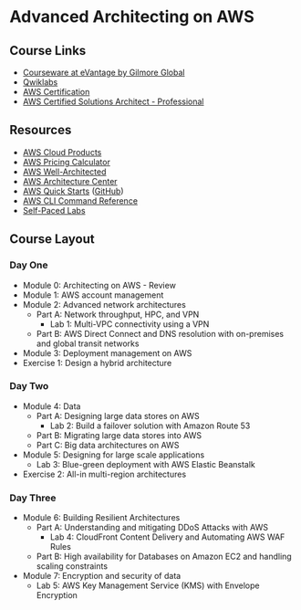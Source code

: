 # Advanced Architecting on AWS

## Course Links

* [Courseware at eVantage by Gilmore Global](https://evantage.gilmoreglobal.com/#/user/signin)
* [Qwiklabs](https://ddls.qwiklabs.com/)
* [AWS Certification](https://aws.amazon.com/certification/)
* [AWS Certified Solutions Architect - Professional](https://aws.amazon.com/certification/certified-solutions-architect-professional/)

## Resources

* [AWS Cloud Products](https://aws.amazon.com/products/)
* [AWS Pricing Calculator](https://calculator.aws/#/)
* [AWS Well-Architected](https://aws.amazon.com/architecture/well-architected/)
* [AWS Architecture Center](https://aws.amazon.com/architecture/)
* [AWS Quick Starts](https://aws.amazon.com/quickstart/) ([GitHub](https://github.com/aws-quickstart/))
* [AWS CLI Command Reference](https://docs.aws.amazon.com/cli/latest/index.html)
* [Self-Paced Labs](https://aws.amazon.com/training/self-paced-labs/)

## Course Layout

### Day One

* Module 0: Architecting on AWS - Review
* Module 1: AWS account management
* Module 2: Advanced network architectures
  * Part A: Network throughput, HPC, and VPN
    * Lab 1: Multi-VPC connectivity using a VPN
  * Part B: AWS Direct Connect and DNS resolution with on-premises and global transit networks 
* Module 3: Deployment management on AWS
* Exercise 1: Design a hybrid architecture

### Day Two

* Module 4: Data
  * Part A: Designing large data stores on AWS
    * Lab 2: Build a failover solution with Amazon Route 53
  * Part B: Migrating large data stores into AWS
  * Part C: Big data architectures on AWS
* Module 5: Designing for large scale applications
  * Lab 3: Blue-green deployment with AWS Elastic Beanstalk
* Exercise 2: All-in multi-region architectures

### Day Three

* Module 6: Building Resilient Architectures
  * Part A: Understanding and mitigating DDoS Attacks with AWS
    * Lab 4: CloudFront Content Delivery and Automating AWS WAF Rules 
  * Part B: High availability for Databases on Amazon EC2 and handling scaling constraints 
* Module 7: Encryption and security of data
  * Lab 5: AWS Key Management Service (KMS) with Envelope Encryption
